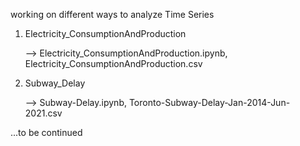 working on different ways to analyze Time Series

1. Electricity_ConsumptionAndProduction

    --> Electricity_ConsumptionAndProduction.ipynb, Electricity_ConsumptionAndProduction.csv

2. Subway_Delay

    --> Subway-Delay.ipynb, Toronto-Subway-Delay-Jan-2014-Jun-2021.csv
   

...to be continued
